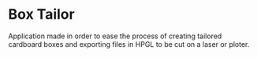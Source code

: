 # Box Tailor
 Application made in order to ease the process of creating tailored cardboard boxes and exporting files in HPGL to be cut on a laser or ploter.
